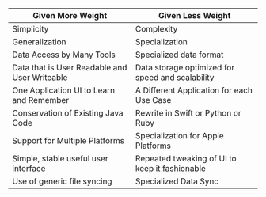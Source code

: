 | Given More Weight                             | Given Less Weight                                |
| --------------------------------------------- | ------------------------------------------------ |
| Simplicity                                    | Complexity                                       |
| Generalization                                | Specialization                                   |
| Data Access by Many Tools                     | Specialized data format                          |
| Data that is User Readable and User Writeable | Data storage optimized for speed and scalability |
| One Application UI to Learn and Remember      | A Different Application for each Use Case        |
| Conservation of Existing Java Code            | Rewrite in Swift or Python or Ruby               |
| Support for Multiple Platforms                | Specialization for Apple Platforms               |
| Simple, stable useful user interface          | Repeated tweaking of UI to keep it fashionable   |
| Use of generic file syncing                   | Specialized Data Sync                            |